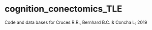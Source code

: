 # cognition_conectomics_TLE
Code and data bases for Cruces R.R., Bernhard B.C. &amp; Concha L; 2019
